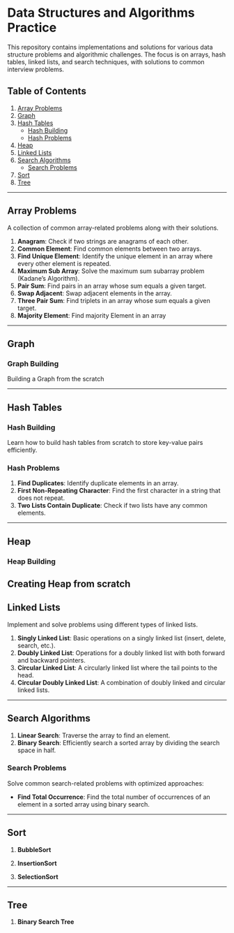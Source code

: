 # Data Structures and Algorithms Practice

This repository contains implementations and solutions for various data structure problems and algorithmic challenges. The focus is on arrays, hash tables, linked lists, and search techniques, with solutions to common interview problems.

## Table of Contents

1. [Array Problems](#array-problems)
2. [Graph](#graph)
3. [Hash Tables](#hash-tables)
   - [Hash Building](#hash-building)
   - [Hash Problems](#hash-problems)
4. [Heap](#heap)
5. [Linked Lists](#linked-lists)
6. [Search Algorithms](#search-algorithms)
   - [Search Problems](#search-problems)
7. [Sort](#sort)
8. [Tree](#tree)


---

## Array Problems

A collection of common array-related problems along with their solutions.

1. **Anagram**: Check if two strings are anagrams of each other.
2. **Common Element**: Find common elements between two arrays.
3. **Find Unique Element**: Identify the unique element in an array where every other element is repeated.
4. **Maximum Sub Array**: Solve the maximum sum subarray problem (Kadane’s Algorithm).
5. **Pair Sum**: Find pairs in an array whose sum equals a given target.
6. **Swap Adjacent**: Swap adjacent elements in the array.
7. **Three Pair Sum**: Find triplets in an array whose sum equals a given target.
8. **Majority Element**: Find majority Element in an array

---

## Graph

### Graph Building
Building a Graph from the scratch

---
## Hash Tables

### Hash Building

Learn how to build hash tables from scratch to store key-value pairs efficiently.

### Hash Problems

1. **Find Duplicates**: Identify duplicate elements in an array.
2. **First Non-Repeating Character**: Find the first character in a string that does not repeat.
3. **Two Lists Contain Duplicate**: Check if two lists have any common elements.

---

## Heap

### Heap Building 

Creating Heap from scratch
---

## Linked Lists

Implement and solve problems using different types of linked lists.

1. **Singly Linked List**: Basic operations on a singly linked list (insert, delete, search, etc.).
2. **Doubly Linked List**: Operations for a doubly linked list with both forward and backward pointers.
3. **Circular Linked List**: A circularly linked list where the tail points to the head.
4. **Circular Doubly Linked List**: A combination of doubly linked and circular linked lists.

---

## Search Algorithms

1. **Linear Search**: Traverse the array to find an element.
2. **Binary Search**: Efficiently search a sorted array by dividing the search space in half.

### Search Problems

Solve common search-related problems with optimized approaches:
- **Find Total Occurrence**: Find the total number of occurrences of an element in a sorted array using binary search.

---

## Sort

1. **BubbleSort**

2. **InsertionSort**

3. **SelectionSort**

---

## Tree

1. **Binary Search Tree**
